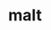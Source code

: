 ---
category: 4-letters
denotation: null
name: malt
reference_link: https://www.etymonline.com/word/malt
root_language: null
root_name: null
title: malt
type: free
word_sums:
- respelling: malt
  sum: 'Malt + '
---